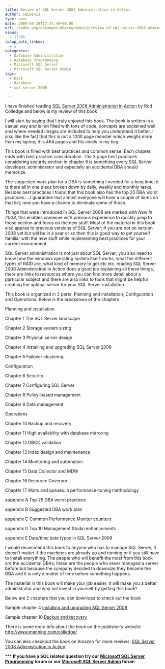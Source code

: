 ```yaml
---
title: Review of SQL Server 2008 Administration in Action
author: SQLDenis
type: post
date: 2009-09-28T17:47:40+00:00
url: /index.php/datamgmt/dbprogramming/review-of-sql-server-2008-administration/
views:
  - 17205
rp4wp_auto_linked:
  - 1
categories:
  - Database Administration
  - Database Programming
  - Microsoft SQL Server
  - Microsoft SQL Server Admin
tags:
  - book
  - database
  - sql server 2008

---
```

I have finished reading [SQL Server 2008 Administration in Action][1] by Rod Colledge and below is my review of this book

I will start by saying that I truly enjoyed this book. The book is written in a casual way and is not filled with tons of code, concepts are explained well and where needed images are included to help you understand it better. I also like the fact that this is not a 1000 page monster which weighs more than my laptop; it is 464 pages and fits nicely in my bag.

This book is filled with best practices and common sense. Each chapter ends with best practice consideration. The 3 page best practices considering security section in chapter 6 is something every SQL Server developer, administrator and especially an accidental DBA should memorize.

The suggested work plan for a DBA is something I needed for a long time; it is there all in one place broken down by daily, weekly and monthly tasks. Besides best practices I found that this book also has the top 25 DBA worst practices…..I guarantee that almost everyone will have a couple of items on that list; now you have a chance to eliminate some of those.

Things that were introduced in SQL Server 2008 are marked with _New In 2008_, this enables someone with previous experience to quickly jump to those section and focus on the new stuff. Most of the material in this book also applies to previous versions of SQL Server; if you are not on version 2008 yet but will be in a year or so then this is good way to get yourself familiar with the new stuff while implementing best practices for your current environment.

SQL Server administration is not just about SQL Server; you also need to know how the windows operating system itself works, what the different types of RAID are, what kind of memory to get etc etc. reading SQL Server 2008 Administration in Action does a good job explaining all these things, there are links to resources where you can find more detail about a particular subject and there are also links to tools that might be helpful creating the optimal server for your SQL Server installation

This book is organized in 3 parts: Planning and installation, Configuration and Operations. Below is the breakdown of the chapters

Planning and installation
  
Chapter 1 The SQL Server landscape
  
Chapter 2 Storage system sizing
  
Chapter 3 Physical server design
  
Chapter 4 Installing and upgrading SQL Server 2008
  
Chapter 5 Failover clustering

Configuration
  
Chapter 6 Security
  
Chapter 7 Configuring SQL Server
  
Chapter 8 Policy-based management
  
Chapter 9 Data management

Operations
  
Chapter 10 Backup and recovery
  
Chapter 11 High availability with database mirroring
  
Chapter 12 DBCC validation
  
Chapter 13 Index design and maintenance
  
Chapter 14 Monitoring and automation
  
Chapter 15 Data Collector and MDW
  
Chapter 16 Resource Governor
  
Chapter 17 Waits and queues: a performance-tuning methodology

appendix A Top 25 DBA worst practices
  
appendix B Suggested DBA work plan
  
appendix C Common Performance Monitor counters
  
appendix D Top 10 Management Studio enhancements
  
appendix E Date/time data types in SQL Server 2008

I would recommend this book to anyone who has to manage SQL Server, it doesn’t matter if the machines are already up and running or if you still have to install everything. The people who will benefit the most from this book are the accidental DBAs; these are the people who never managed a server before but because the company decided to downsize they became the DBA and it is only a matter of time before something happens.

The material in this book will make your job easier; it will make you a better administrator and why not invest in yourself by getting this book?

Below are 2 chapters that you can download to check out the book

Sample chapter 4 [Installing and upgrading SQL Server 2008][2]
  
Sample chapter 10 [Backup and recovery][3]

There is some more info about the book on the publisher&#8217;s website: http://www.manning.com/colledge/

You can also checkout the book on Amazon for more reviews: [SQL Server 2008 Administration in Action][1]



\*** **If you have a SQL related question try our [Microsoft SQL Server Programming][4] forum or our [Microsoft SQL Server Admin][5] forum**<ins></ins>

 [1]: http://www.amazon.com/gp/product/193398872X?ie=UTF8&tag=sql08-20&linkCode=as2&camp=1789&creative=390957&creativeASIN=193398872X
 [2]: http://www.manning.com/colledge/SampleCh04.pdf
 [3]: http://www.manning.com/colledge/SampleCh10.pdf
 [4]: http://forum.ltd.local/viewforum.php?f=17
 [5]: http://forum.ltd.local/viewforum.php?f=22